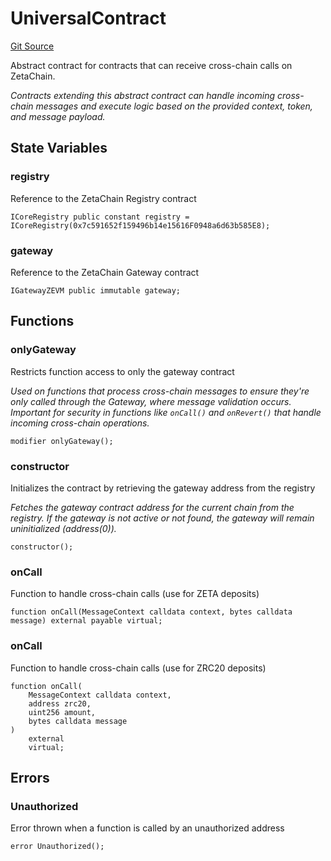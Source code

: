 # UniversalContract
[Git Source](https://github.com/zeta-chain/protocol-contracts/blob/main/contracts/zevm/interfaces/UniversalContract.sol)

Abstract contract for contracts that can receive cross-chain calls on ZetaChain.

*Contracts extending this abstract contract can handle incoming cross-chain messages
and execute logic based on the provided context, token, and message payload.*


## State Variables
### registry
Reference to the ZetaChain Registry contract


```solidity
ICoreRegistry public constant registry = ICoreRegistry(0x7c591652f159496b14e15616F0948a6d63b585E8);
```


### gateway
Reference to the ZetaChain Gateway contract


```solidity
IGatewayZEVM public immutable gateway;
```


## Functions
### onlyGateway

Restricts function access to only the gateway contract

*Used on functions that process cross-chain messages to ensure they're only called through the Gateway,
where message validation occurs.
Important for security in functions like `onCall()` and `onRevert()` that handle incoming cross-chain
operations.*


```solidity
modifier onlyGateway();
```

### constructor

Initializes the contract by retrieving the gateway address from the registry

*Fetches the gateway contract address for the current chain from the registry.
If the gateway is not active or not found, the gateway will remain uninitialized (address(0)).*


```solidity
constructor();
```

### onCall

Function to handle cross-chain calls (use for ZETA deposits)


```solidity
function onCall(MessageContext calldata context, bytes calldata message) external payable virtual;
```

### onCall

Function to handle cross-chain calls (use for ZRC20 deposits)


```solidity
function onCall(
    MessageContext calldata context,
    address zrc20,
    uint256 amount,
    bytes calldata message
)
    external
    virtual;
```

## Errors
### Unauthorized
Error thrown when a function is called by an unauthorized address


```solidity
error Unauthorized();
```

